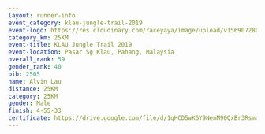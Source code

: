 ```yaml
---
layout: runner-info 
event_category: klau-jungle-trail-2019 
event-logo: https://res.cloudinary.com/raceyaya/image/upload/v1569072808/logo/klau-image_qwwxyw.png
category_km: 25KM 
event-title: KLAU Jungle Trail 2019 
event-location: Pasar Sg Klau, Pahang, Malaysia 
overall_rank: 59
gender_rank: 40
bib: 2505
name: Alvin Lau
distance: 25KM
category: 25KM
gender: Male
finish: 4-55-33
certificate: https://drive.google.com/file/d/1qHCD5wK6Y9NenM90QxBr3Rsmd0Ht0ZMH/view?usp=sharing
---
```

